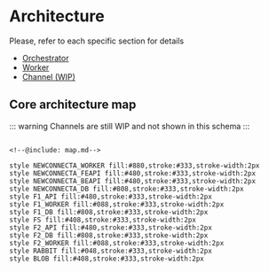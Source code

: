 # Architecture

Please, refer to each specific section for details

- [Orchestrator](./parts/orchestrator.md)
- [Worker](./parts/worker.md)
- [Channel (WIP)](#)

## Core architecture map

::: warning
Channels are still WIP and not shown in this schema
:::

```mermaid

<!--@include: map.md-->

style NEWCONNECTA_WORKER fill:#880,stroke:#333,stroke-width:2px
style NEWCONNECTA_FEAPI fill:#480,stroke:#333,stroke-width:2px
style NEWCONNECTA_BEAPI fill:#480,stroke:#333,stroke-width:2px
style NEWCONNECTA_DB fill:#808,stroke:#333,stroke-width:2px
style F1_API fill:#480,stroke:#333,stroke-width:2px
style F1_WORKER fill:#088,stroke:#333,stroke-width:2px
style F1_DB fill:#808,stroke:#333,stroke-width:2px
style FS fill:#408,stroke:#333,stroke-width:2px
style F2_API fill:#480,stroke:#333,stroke-width:2px
style F2_DB fill:#808,stroke:#333,stroke-width:2px
style F2_WORKER fill:#088,stroke:#333,stroke-width:2px
style RABBIT fill:#048,stroke:#333,stroke-width:2px
style BLOB fill:#408,stroke:#333,stroke-width:2px

```
